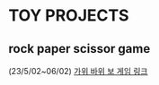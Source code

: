 # TOY PROJECTS

## rock paper scissor game

(23/5/02~06/02)
[가위 바위 보 게임 링크](https://garlicscent-toy-projects.netlify.app/)
